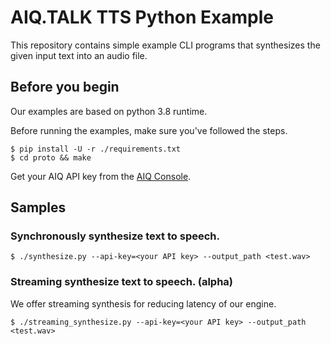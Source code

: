 # AIQ.TALK TTS Python Example

This repository contains simple example CLI programs that synthesizes the given input text into an audio file.

## Before you begin

Our examples are based on python 3.8 runtime.

Before running the examples, make sure you've followed the steps.

```shell
$ pip install -U -r ./requirements.txt
$ cd proto && make
```

Get your AIQ API key from the
[AIQ Console](https://aiq.skelterlabs.com/console).

## Samples

### Synchronously synthesize text to speech.

```shell
$ ./synthesize.py --api-key=<your API key> --output_path <test.wav>
```

### Streaming synthesize text to speech. (alpha)

We offer streaming synthesis for reducing latency of our engine.

```shell
$ ./streaming_synthesize.py --api-key=<your API key> --output_path <test.wav>
```
